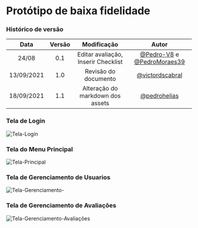 # Protótipo de baixa fidelidade

### Histórico de versão

|    Data    | Versão |             Modificação             |                                             Autor                                             |
| :--------: | :----: | :---------------------------------: | :-------------------------------------------------------------------------------------------: |
|   24/08    |  0.1   | Editar avaliação, Inserir Checklist | [@Pedro-V8](https://github.com/Pedro-V8) e [@PedroMoraes39](https://github.com/PedroMoraes39) |
| 13/09/2021 |  1.0   |        Revisão do documento         |                     [@victordscabral](https://github.com/victordscabral)                      |
| 18/09/2021 |  1.1   |  Alteração do markdown dos assets   |                        [@pedrohelias](https://github.com/pedrohelias)                         |

### Tela de Login

![Tela-Login](https://github.com/fga-eps-mds/2021-1-hospitalar/blob/main/docs/assets/produtos/prototipos/prototipo_time_c/tela_de_login.png?raw=true)

### Tela do Menu Principal

![Tela-Principal](https://github.com/fga-eps-mds/2021-1-hospitalar/blob/main/docs/assets/produtos/prototipos/prototipo_time_c/tela_do_menu_principal.png?raw=true)

### Tela de Gerenciamento de Usuarios

![Tela-Gerenciamento-](https://github.com/fga-eps-mds/2021-1-hospitalar/blob/main/docs/assets/produtos/prototipos/prototipo_time_c/tela_de_gerenciamento_de_usuarios.png?raw=true)

### Tela de Gerenciamento de Avaliações

![Tela-Gerenciamento-Avaliações](https://github.com/fga-eps-mds/2021-1-hospitalar/blob/main/docs/assets/produtos/prototipos/prototipo_time_c/tela_de_gerenciamento_de_avaliacoes.png?raw=true)
